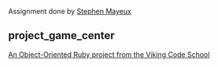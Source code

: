 Assignment done by [Stephen Mayeux](http://stephenmayeux.com)

## project_game_center

[An Object-Oriented Ruby project from the Viking Code School](http://www.vikingcodeschool.com)
